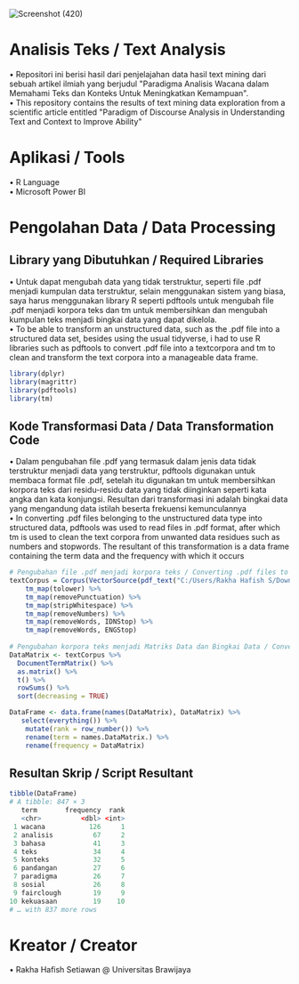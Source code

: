 ![Screenshot (420)](https://user-images.githubusercontent.com/102712597/204098419-b783a61e-5490-4745-97a5-36bb80298739.png)

# Analisis Teks / Text Analysis
• Repositori ini berisi hasil dari penjelajahan data hasil text mining dari sebuah artikel ilmiah yang berjudul "Paradigma Analisis Wacana dalam Memahami Teks dan Konteks Untuk Meningkatkan Kemampuan". <br>
• This repository contains the results of text mining data exploration from a scientific article entitled "Paradigm of Discourse Analysis in Understanding Text and Context to Improve Ability"

# Aplikasi / Tools
• R Language <br>
• Microsoft Power BI

# Pengolahan Data / Data Processing

## Library yang Dibutuhkan / Required Libraries
 • Untuk dapat mengubah data yang tidak terstruktur, seperti file .pdf menjadi kumpulan data terstruktur, selain menggunakan sistem yang biasa, saya harus menggunakan library R seperti pdftools untuk mengubah file .pdf menjadi korpora teks dan tm untuk membersihkan dan mengubah kumpulan teks menjadi bingkai data yang dapat dikelola. <br>
• To be able to transform an unstructured data, such as the .pdf file into a structured data set, besides using the usual tidyverse, i had to use R libraries such as pdftools to convert .pdf file into a textcorpora and tm to clean and transform the text corpora into a manageable data frame.

```r
library(dplyr)
library(magrittr)
library(pdftools)
library(tm)
```

## Kode Transformasi Data / Data Transformation Code
• Dalam pengubahan file .pdf yang termasuk dalam jenis data tidak terstruktur menjadi data yang terstruktur, pdftools digunakan untuk membaca format file .pdf, setelah itu digunakan tm untuk membersihkan korpora teks dari residu-residu data yang tidak diinginkan seperti kata angka dan kata konjungsi. Resultan dari transformasi ini adalah bingkai data yang mengandung data istilah beserta frekuensi kemunculannya<br>
• In converting .pdf files belonging to the unstructured data type into structured data, pdftools was used to read files in .pdf format, after which tm is used to clean the text corpora from unwanted data residues such as numbers and stopwords. The resultant of this transformation is a data frame containing the term data and the frequency with which it occurs<br>

```r
# Pengubahan file .pdf menjadi korpora teks / Converting .pdf files to text corpora
textCorpus = Corpus(VectorSource(pdf_text("C:/Users/Rakha Hafish S/Downloads/Pertemuan10.pdf"))) %>%
    tm_map(tolower) %>%
    tm_map(removePunctuation) %>%
    tm_map(stripWhitespace) %>%
    tm_map(removeNumbers) %>%
    tm_map(removeWords, IDNStop) %>%
    tm_map(removeWords, ENGStop)
    
# Pengubahan korpora teks menjadi Matriks Data dan Bingkai Data / Converting corpora text to Data Matrix and Data Frame
DataMatrix <- textCorpus %>%
  DocumentTermMatrix() %>%
  as.matrix() %>%
  t() %>%
  rowSums() %>%
  sort(decreasing = TRUE)

DataFrame <- data.frame(names(DataMatrix), DataMatrix) %>%
   select(everything()) %>%
    mutate(rank = row_number()) %>%      
    rename(term = names.DataMatrix.) %>%
    rename(frequency = DataMatrix)
```
## Resultan Skrip / Script Resultant
```r
tibble(DataFrame)
# A tibble: 847 × 3
   term       frequency  rank
   <chr>          <dbl> <int>
 1 wacana           126     1
 2 analisis          67     2
 3 bahasa            41     3
 4 teks              34     4
 5 konteks           32     5
 6 pandangan         27     6
 7 paradigma         26     7
 8 sosial            26     8
 9 fairclough        19     9
10 kekuasaan         19    10
# … with 837 more rows
```

# Kreator / Creator
• Rakha Hafish Setiawan @ Universitas Brawijaya
